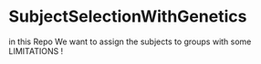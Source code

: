 # SubjectSelectionWithGenetics
in this Repo We want to assign the subjects to groups with some LIMITATIONS !
